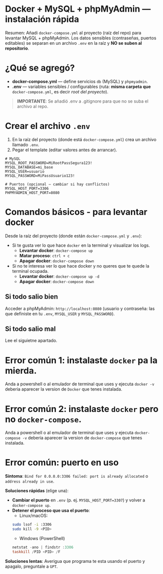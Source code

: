 # Docker + MySQL + phpMyAdmin — instalación rápida

Resumen: Añadi `docker-compose.yml` al proyecto (raíz del repo) para levantar MySQL + phpMyAdmin. Los datos sensibles (contraseñas, puertos editables) se separan en un archivo `.env` en la raíz y **NO se suben al repositorio**.

# ¿Qué se agregó?

- **docker-compose.yml** — define servicios `db` (MySQL) y `phpmyadmin`.
- **.env** — variables sensibles / configurables (ruta: **misma carpeta que** `docker-compose.yml`, es decir *root del proyecto*).

> **IMPORTANTE**: Se añadió .env a .gitignore para que no se suba el archivo al repo.

# Crear el archivo `.env`

1. En la raíz del proyecto (donde está `docker-compose.yml`) crea un archivo llamado `.env`.
2. Pegar el template (editar valores antes de arrancar).

```
# MySQL
MYSQL_ROOT_PASSWORD=MiRootPassSegura123!
MYSQL_DATABASE=mi_base
MYSQL_USER=usuario
MYSQL_PASSWORD=MiPassUsuario123!

# Puertos (opcional — cambiar si hay conflictos)
MYSQL_HOST_PORT=3306
PHPMYADMIN_HOST_PORT=8080
```

# Comandos básicos - para levantar docker

Desde la raíz del proyecto (donde están `docker-compose.yml` y `.env`):
- Si te gusta ver lo que hace `docker` en la terminal y visualizar los logs.
    - **Levantar docker**: `docker-compose up`
    - **Matar proceso**: `ctrl + c`
    - **Apagar docker**: `docker-compose down`
- Si no te interesa ver lo que hace docker y no queres que te quede la terminal ocupada.
    - **Levantar docker**: `docker-compose up -d`
    - **Apagar docker**: `docker-compose down`

## Si todo salio bien
Acceder a phpMyAdmin: `http://localhost:8080` (usuario y contraseña: las que definiste en tu `.env`, `MYSQL_USER` y `MYSQL_PASSWORD`).

## Si todo salio mal
Lee el siguietne apartado.

# Error común 1: instalaste `docker` pa la mierda.
Anda a powershell o al emulador de terminal que uses y ejecuta `docker -v` deberia aparecer la version de `Docker` que tenes instalada.

# Error común 2: instalaste `docker` pero no `docker-compose`.
Anda a powershell o al emulador de terminal que uses y ejecuta `docker-compose -v` deberia aparecer la version de `docker-compose` que tenes instalada.

# Error común: puerto en uso

**Síntoma**: `Bind for 0.0.0.0:3306 failed: port is already allocated` o `address already in use`.

**Soluciones rápidas** (elige una):
- **Cambiar el puerto** en `.env` (p. ej. `MYSQL_HOST_PORT=3307`) y volver a `docker-compose up`.
- **Detener el proceso que usa el puerto**:
    - Linux/macOS:
    ``` bash
    sudo lsof -i :3306
    sudo kill -9 <PID>
    ```
    - Windows (PowerShell)
    ``` powershell
    netstat -ano | findstr :3306
    taskkill /PID <PID> /F
    ```

**Soluciones lentas**: Averigua que programa te esta usando el puerto y apagalo, preguntale a `GPT`.